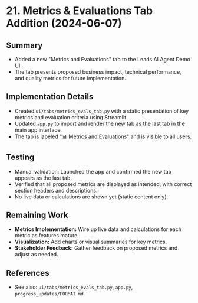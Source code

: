 # 21. Metrics & Evaluations Tab Addition (2024-06-07)

## Summary
- Added a new "Metrics and Evaluations" tab to the Leads AI Agent Demo UI.
- The tab presents proposed business impact, technical performance, and quality metrics for future implementation.

## Implementation Details
- Created `ui/tabs/metrics_evals_tab.py` with a static presentation of key metrics and evaluation criteria using Streamlit.
- Updated `app.py` to import and render the new tab as the last tab in the main app interface.
- The tab is labeled "📊 Metrics and Evaluations" and is visible to all users.

## Testing
- Manual validation: Launched the app and confirmed the new tab appears as the last tab.
- Verified that all proposed metrics are displayed as intended, with correct section headers and descriptions.
- No live data or calculations are shown yet (static content only).

## Remaining Work
- **Metrics Implementation:** Wire up live data and calculations for each metric as features mature.
- **Visualization:** Add charts or visual summaries for key metrics.
- **Stakeholder Feedback:** Gather feedback on proposed metrics and adjust as needed.

## References
- See also: `ui/tabs/metrics_evals_tab.py`, `app.py`, `progress_updates/FORMAT.md` 
